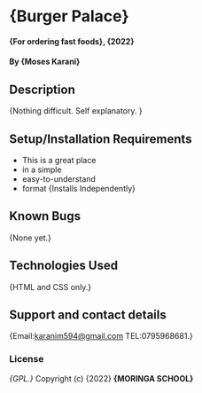 # {Burger Palace}
#### {For ordering fast foods}, {2022}
#### By **{Moses Karani}**
## Description
{Nothing difficult. Self explanatory. }
## Setup/Installation Requirements
* This is a great place
* in a simple
* easy-to-understand
* format
{Installs Independently}
## Known Bugs
{None yet.}
## Technologies Used
{HTML and CSS only.}
## Support and contact details
{Email:karanim594@gmail.com
TEL:0795968681.}
### License
*{GPL.}*
Copyright (c) {2022} **{MORINGA SCHOOL}**
